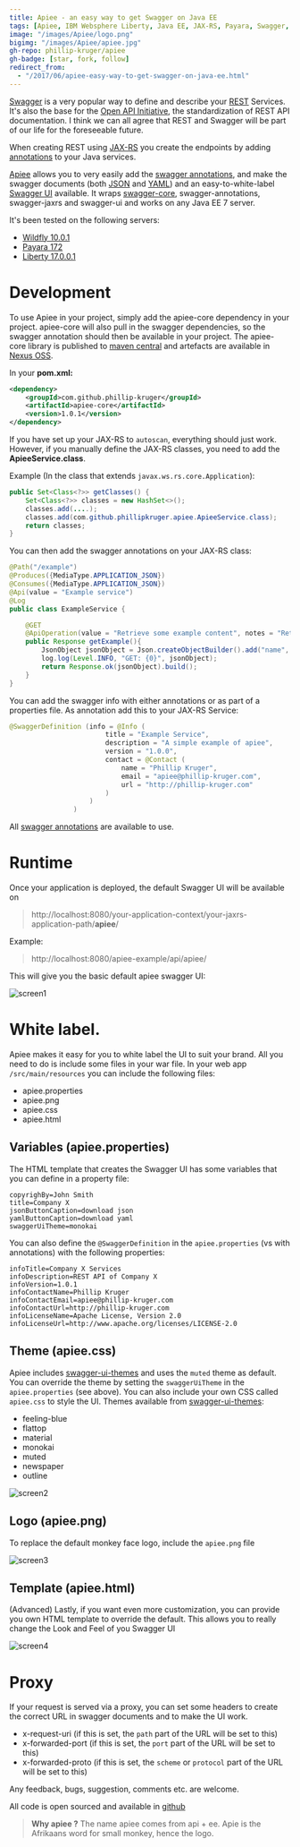 ```yaml
---
title: Apiee - an easy way to get Swagger on Java EE
tags: [Apiee, IBM Websphere Liberty, Java EE, JAX-RS, Payara, Swagger, Wildfly, TomEE]
image: "/images/Apiee/logo.png"
bigimg: "/images/Apiee/apiee.jpg"
gh-repo: phillip-kruger/apiee
gh-badge: [star, fork, follow]
redirect_from:
  - "/2017/06/apiee-easy-way-to-get-swagger-on-java-ee.html"
---
```

[Swagger](http://swagger.io/) is a very popular way to define and describe your [REST](https://en.wikipedia.org/wiki/Representational_state_transfer) Services. It's also the base for the [Open API Initiative](https://www.openapis.org/), the standardization of REST API documentation. I think we can all agree that REST and Swagger will be part of our life for the foreseeable future.

When creating REST using [JAX-RS](https://en.wikipedia.org/wiki/Java_API_for_RESTful_Web_Services) you create the endpoints by adding [annotations](https://en.wikipedia.org/wiki/Java_annotation) to your Java services.

[Apiee](https://github.com/phillip-kruger/apiee) allows you to very easily add the [swagger annotations](https://github.com/swagger-api/swagger-core/wiki/Annotations-1.5.X), and make the swagger documents (both [JSON](https://en.wikipedia.org/wiki/JSON) and [YAML](https://en.wikipedia.org/wiki/YAML)) and an easy-to-white-label [Swagger UI](http://swagger.io/swagger-ui/) available. It wraps [swagger-core](https://github.com/swagger-api/swagger-core), swagger-annotations, swagger-jaxrs and swagger-ui and works on any Java EE 7 server.

It's been tested on the following servers:

* [Wildfly 10.0.1](http://wildfly.org/)
* [Payara 172](http://www.payara.fish/)
* [Liberty 17.0.0.1](https://developer.ibm.com/assets/wasdev/#asset/runtimes-wlp-javaee7)

#  Development
To use Apiee in your project, simply add the apiee-core dependency in your project. apiee-core will also pull in the swagger dependencies, so the swagger annotation should then be available in your project. The apiee-core library is published to [maven central](http://search.maven.org/#search%7Cga%7C1%7Ca%3A%22apiee-core%22) and artefacts are available in [Nexus OSS](https://oss.sonatype.org/#nexus-search;quick%7Eapiee-core).

In your **pom.xml:**

```xml
<dependency>
    <groupId>com.github.phillip-kruger</groupId>
    <artifactId>apiee-core</artifactId>
    <version>1.0.1</version>
</dependency>
```

If you have set up your JAX-RS to `autoscan`, everything should just work. However, if you manually define the JAX-RS classes, you need to add the **ApieeService.class**.

Example (In the class that extends `javax.ws.rs.core.Application`):

```java
public Set<Class<?>> getClasses() {
    Set<Class<?>> classes = new HashSet<>();
    classes.add(....);
    classes.add(com.github.phillipkruger.apiee.ApieeService.class);
    return classes;
}
```

You can then add the swagger annotations on your JAX-RS class:

```java
@Path("/example")
@Produces({MediaType.APPLICATION_JSON})
@Consumes({MediaType.APPLICATION_JSON})
@Api(value = "Example service")
@Log
public class ExampleService {

    @GET
    @ApiOperation(value = "Retrieve some example content", notes = "Return some json to the client")
    public Response getExample(){
        JsonObject jsonObject = Json.createObjectBuilder().add("name", "apiee example").add("url", "https://github.com/phillip-kruger/apiee-example").build();
        log.log(Level.INFO, "GET: {0}", jsonObject);
        return Response.ok(jsonObject).build();
    }
}
```

You can add the swagger info with either annotations or as part of a properties file. As annotation add this to your JAX-RS Service:

```java
@SwaggerDefinition (info = @Info (
                        title = "Example Service",
                        description = "A simple example of apiee",
                        version = "1.0.0",
                        contact = @Contact (
                            name = "Phillip Kruger",
                            email = "apiee@phillip-kruger.com",
                            url = "http://phillip-kruger.com"
                        )
                    )
                )

```

All [swagger annotations](https://github.com/swagger-api/swagger-core/wiki/Annotations-1.5.X) are available to use.

# Runtime
Once your application is deployed, the default Swagger UI will be available on

> http://localhost:8080/your-application-context/your-jaxrs-application-path/**apiee**/

Example:

> http://localhost:8080/apiee-example/api/apiee/

 This will give you the basic default apiee swagger UI:

 ![screen1](/images/Apiee/apiee-ui-1.png)

# White label.
Apiee makes it easy for you to white label the UI to suit your brand. All you need to do is include some files in your war file.
In your web app `/src/main/resources` you can include the following files:

* apiee.properties
* apiee.png
* apiee.css
* apiee.html

## Variables (apiee.properties)

The HTML template that creates the Swagger UI has some variables that you can define in a property file:

```
copyrighBy=John Smith
title=Company X
jsonButtonCaption=download json
yamlButtonCaption=download yaml
swaggerUiTheme=monokai
```

You can also define the `@SwaggerDefinition` in the `apiee.properties` (vs with annotations) with the following properties:

```
infoTitle=Company X Services
infoDescription=REST API of Company X
infoVersion=1.0.1
infoContactName=Phillip Kruger
infoContactEmail=apiee@phillip-kruger.com
infoContactUrl=http://phillip-kruger.com
infoLicenseName=Apache License, Version 2.0
infoLicenseUrl=http://www.apache.org/licenses/LICENSE-2.0
```

## Theme (apiee.css)
Apiee includes [swagger-ui-themes](http://meostrander.com/swagger-ui-themes/) and uses the `muted` theme as default. You can override the theme by setting the `swaggerUiTheme` in the `apiee.properties` (see above). You can also include your own CSS called `apiee.css` to style the UI. Themes available from [swagger-ui-themes](http://meostrander.com/swagger-ui-themes/):

* feeling-blue
* flattop
* material
* monokai
* muted
* newspaper
* outline

![screen2](/images/Apiee/apiee-ui-2.png)

## Logo (apiee.png)

To replace the default monkey face logo, include the `apiee.png` file

![screen3](/images/Apiee/apiee-ui-3.png)

##  Template (apiee.html)
(Advanced) Lastly, if you want even more customization, you can provide you own HTML template to override the default. This allows you to really change the Look and Feel of you Swagger UI

![screen4](/images/Apiee/apiee-ui-4.png)

#  Proxy
If your request is served via a proxy, you can set some headers to create the correct URL in swagger documents and to make the UI work.

* x-request-uri (if this is set, the `path` part of the URL will be set to this)
* x-forwarded-port (if this is set, the `port` part of the URL will be set to this)
* x-forwarded-proto (if this is set, the `scheme` or `protocol` part of the URL will be set to this)

Any feedback, bugs, suggestion, comments etc. are welcome.

All code is open sourced and available in [github](https://github.com/phillip-kruger/apiee)

> **Why apiee ?**
> The name apiee comes from api + ee.
> Apie is the Afrikaans word for small monkey, hence the logo.